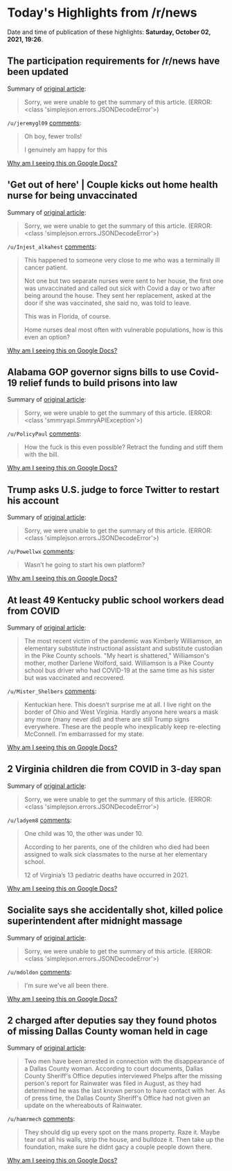 # Today's Highlights from /r/news

Date and time of publication of these highlights: **Saturday, October 02, 2021, 19:26**.

## The participation requirements for /r/news have been updated

Summary of [original article](https://www.reddit.com/r/news/comments/py4gxl/the_participation_requirements_for_rnews_have/):

> Sorry, we were unable to get the summary of this article. (ERROR: <class 'simplejson.errors.JSONDecodeError'>)

`/u/jeremygl09` [comments](https://www.reddit.com/r/news/comments/py4gxl/the_participation_requirements_for_rnews_have/):

> Oh boy, fewer trolls!
> 
> I genuinely am happy for this

[Why am I seeing this on Google Docs?](https://docs.google.com/document/d/1Dc6We63vOXIZsc0op-Bt4abqkYjXzOigalQqFxmvvbM/edit?usp=sharing)

## 'Get out of here' | Couple kicks out home health nurse for being unvaccinated

Summary of [original article](https://www.newschannel5.com/news/get-out-of-here-couple-kicks-out-home-health-nurse-for-being-unvaccinated):

> Sorry, we were unable to get the summary of this article. (ERROR: <class 'simplejson.errors.JSONDecodeError'>)

`/u/Injest_alkahest` [comments](https://www.reddit.com/r/news/comments/q00as3/get_out_of_here_couple_kicks_out_home_health/):

> This happened to someone very close to me who was a terminally ill cancer patient.
> 
> Not one but two separate nurses were sent to her house, the first one was unvaccinated and called out sick with Covid a day or two after being around the house. They sent her replacement, asked at the door if she was vaccinated, she said no, was told to leave.
> 
> This was in Florida, of course.
> 
> Home nurses deal most often with vulnerable populations, how is this even an option?

[Why am I seeing this on Google Docs?](https://docs.google.com/document/d/1Dc6We63vOXIZsc0op-Bt4abqkYjXzOigalQqFxmvvbM/edit?usp=sharing)

## Alabama GOP governor signs bills to use Covid-19 relief funds to build prisons into law

Summary of [original article](https://www.cnn.com/2021/10/01/politics/alabama-covid-relief-prison-bills-signed-governor-kay-ivey/index.html):

> Sorry, we were unable to get the summary of this article. (ERROR: <class 'smmryapi.SmmryAPIException'>)

`/u/PolicyPaul` [comments](https://www.reddit.com/r/news/comments/pzvdph/alabama_gop_governor_signs_bills_to_use_covid19/):

> How the fuck is this even possible? Retract the funding and stiff them with the bill.

[Why am I seeing this on Google Docs?](https://docs.google.com/document/d/1Dc6We63vOXIZsc0op-Bt4abqkYjXzOigalQqFxmvvbM/edit?usp=sharing)

## Trump asks U.S. judge to force Twitter to restart his account

Summary of [original article](https://www.reuters.com/technology/trump-asks-florida-judge-force-twitter-restart-his-account-bloomberg-news-2021-10-02/):

> Sorry, we were unable to get the summary of this article. (ERROR: <class 'simplejson.errors.JSONDecodeError'>)

`/u/Powellwx` [comments](https://www.reddit.com/r/news/comments/pzwhwa/trump_asks_us_judge_to_force_twitter_to_restart/):

> Wasn’t he going to start his own platform?

[Why am I seeing this on Google Docs?](https://docs.google.com/document/d/1Dc6We63vOXIZsc0op-Bt4abqkYjXzOigalQqFxmvvbM/edit?usp=sharing)

## At least 49 Kentucky public school workers dead from COVID

Summary of [original article](https://apnews.com/article/coronavirus-pandemic-health-education-kentucky-pikeville-01cb999adde1de3e3a124048c8d1d26b):

> The most recent victim of the pandemic was Kimberly Williamson, an elementary substitute instructional assistant and substitute custodian in the Pike County schools. "My heart is shattered," Williamson's mother, mother Darlene Wolford, said. Williamson is a Pike County school bus driver who had COVID-19 at the same time as his sister but was vaccinated and recovered.

`/u/Mister_Shelbers` [comments](https://www.reddit.com/r/news/comments/pzyqeu/at_least_49_kentucky_public_school_workers_dead/):

> Kentuckian here.  This doesn’t surprise me at all.  I live  right on the border of Ohio and West Virginia.  Hardly anyone here wears a mask any more (many never did) and there are still Trump signs everywhere.  These are the people who inexplicably keep re-electing McConnell.  I’m embarrassed for my state.

[Why am I seeing this on Google Docs?](https://docs.google.com/document/d/1Dc6We63vOXIZsc0op-Bt4abqkYjXzOigalQqFxmvvbM/edit?usp=sharing)

## 2 Virginia children die from COVID in 3-day span

Summary of [original article](https://wset.com/news/coronavirus/2-virginia-children-die-from-covid-in-3-day-span):

> Sorry, we were unable to get the summary of this article. (ERROR: <class 'simplejson.errors.JSONDecodeError'>)

`/u/ladyem8` [comments](https://www.reddit.com/r/news/comments/pzvfca/2_virginia_children_die_from_covid_in_3day_span/):

> One child was 10, the other was under 10.
> 
> According to her parents, one of the children who died had been assigned to walk sick classmates to the nurse at her elementary school.
> 
> 12 of Virginia’s 13 pediatric deaths have occurred in 2021.

[Why am I seeing this on Google Docs?](https://docs.google.com/document/d/1Dc6We63vOXIZsc0op-Bt4abqkYjXzOigalQqFxmvvbM/edit?usp=sharing)

## Socialite says she accidentally shot, killed police superintendent after midnight massage

Summary of [original article](https://www.cbsnews.com/news/jasmine-hartin-henry-jemmott-belize-shooting-death/):

> Sorry, we were unable to get the summary of this article. (ERROR: <class 'simplejson.errors.JSONDecodeError'>)

`/u/mdoldon` [comments](https://www.reddit.com/r/news/comments/pzvy5l/socialite_says_she_accidentally_shot_killed/):

> I'm sure we've all been there.

[Why am I seeing this on Google Docs?](https://docs.google.com/document/d/1Dc6We63vOXIZsc0op-Bt4abqkYjXzOigalQqFxmvvbM/edit?usp=sharing)

## 2 charged after deputies say they found photos of missing Dallas County woman held in cage

Summary of [original article](https://www.news-leader.com/story/news/2021/10/01/two-men-arrested-disappearance-dallas-county-woman-cassidy-rainwater/5949426001/):

> Two men have been arrested in connection with the disappearance of a Dallas County woman. According to court documents, Dallas County Sheriff's Office deputies interviewed Phelps after the missing person's report for Rainwater was filed in August, as they had determined he was the last known person to have contact with her. As of press time, the Dallas County Sheriff's Office had not given an update on the whereabouts of Rainwater.

`/u/hamrmech` [comments](https://www.reddit.com/r/news/comments/q03jhy/2_charged_after_deputies_say_they_found_photos_of/):

> They should dig up every spot on the mans property. Raze it.  Maybe tear out all his walls,  strip the house, and bulldoze it. Then take up the foundation,  make sure he didnt gacy a couple people down there.

[Why am I seeing this on Google Docs?](https://docs.google.com/document/d/1Dc6We63vOXIZsc0op-Bt4abqkYjXzOigalQqFxmvvbM/edit?usp=sharing)

